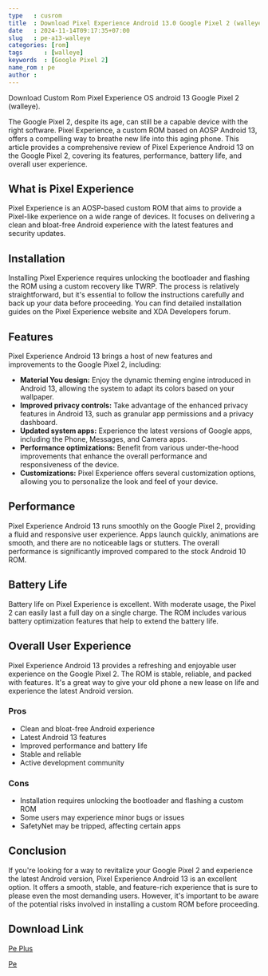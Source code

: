 ```yaml
---
type   : cusrom
title  : Download Pixel Experience Android 13.0 Google Pixel 2 (walleye)
date   : 2024-11-14T09:17:35+07:00
slug   : pe-a13-walleye
categories: [rom]
tags      : [walleye]
keywords  : [Google Pixel 2]
name_rom : pe
author :
---
```


Download Custom Rom Pixel Experience OS android 13 Google Pixel 2 (walleye).

The Google Pixel 2, despite its age, can still be a capable device with the right software.  Pixel Experience, a custom ROM based on AOSP Android 13, offers a compelling way to breathe new life into this aging phone. This article provides a comprehensive review of Pixel Experience Android 13 on the Google Pixel 2, covering its features, performance, battery life, and overall user experience.

## What is Pixel Experience

Pixel Experience is an AOSP-based custom ROM that aims to provide a Pixel-like experience on a wide range of devices. It focuses on delivering a clean and bloat-free Android experience with the latest features and security updates.

## Installation

Installing Pixel Experience requires unlocking the bootloader and flashing the ROM using a custom recovery like TWRP. The process is relatively straightforward, but it's essential to follow the instructions carefully and back up your data before proceeding. You can find detailed installation guides on the Pixel Experience website and XDA Developers forum.

## Features

Pixel Experience Android 13 brings a host of new features and improvements to the Google Pixel 2, including:

* **Material You design:** Enjoy the dynamic theming engine introduced in Android 13, allowing the system to adapt its colors based on your wallpaper.
* **Improved privacy controls:** Take advantage of the enhanced privacy features in Android 13, such as granular app permissions and a privacy dashboard.
* **Updated system apps:** Experience the latest versions of Google apps, including the Phone, Messages, and Camera apps.
* **Performance optimizations:** Benefit from various under-the-hood improvements that enhance the overall performance and responsiveness of the device.
* **Customizations:** Pixel Experience offers several customization options, allowing you to personalize the look and feel of your device.

## Performance

Pixel Experience Android 13 runs smoothly on the Google Pixel 2, providing a fluid and responsive user experience. Apps launch quickly, animations are smooth, and there are no noticeable lags or stutters. The overall performance is significantly improved compared to the stock Android 10 ROM.

## Battery Life

Battery life on Pixel Experience is excellent. With moderate usage, the Pixel 2 can easily last a full day on a single charge. The ROM includes various battery optimization features that help to extend the battery life.

## Overall User Experience

Pixel Experience Android 13 provides a refreshing and enjoyable user experience on the Google Pixel 2. The ROM is stable, reliable, and packed with features. It's a great way to give your old phone a new lease on life and experience the latest Android version.

### Pros

* Clean and bloat-free Android experience
* Latest Android 13 features
* Improved performance and battery life
* Stable and reliable
* Active development community

### Cons

* Installation requires unlocking the bootloader and flashing a custom ROM
* Some users may experience minor bugs or issues
* SafetyNet may be tripped, affecting certain apps

## Conclusion

If you're looking for a way to revitalize your Google Pixel 2 and experience the latest Android version, Pixel Experience Android 13 is an excellent option. It offers a smooth, stable, and feature-rich experience that is sure to please even the most demanding users. However, it's important to be aware of the potential risks involved in installing a custom ROM before proceeding.


## Download Link
[Pe Plus](https://t.me/Pixel2Updates/1322?single)

[Pe](https://t.me/Pixel2Updates/1321?single)

